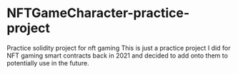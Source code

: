 # NFTGameCharacter-practice-project
Practice solidity project for nft gaming
This is just a practice project I did for NFT gaming smart contracts back in 2021 and decided to add onto them to potentially use in the future.
